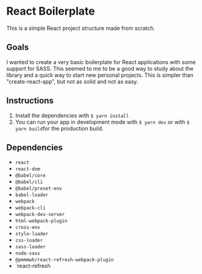 # React Boilerplate

This is a simple React project structure made from scratch.

## Goals

I wanted to create a very basic boilerplate for React applications with some support for SASS. This seemed to me to be a good way to study about the library and a quick way to start new personal projects. This is simpler than "create-react-app", but not as solid and not as easy.

## Instructions

1. Install the dependencies with `$ yarn install`
2. You can run your app in development mode with `$ yarn dev` or with `$ yarn build`for the production build.

## Dependencies

- `react`
- `react-dom`
- `@babel/core`
- `@babel/cli`
- `@babel/preset-env`
- `babel-loader`
- `webpack`
- `webpack-cli`
- `webpack-dev-server`
- `html-webpack-plugin`
- `cross-env`
- `style-loader`
- `css-loader`
- `sass-loader`
- `node-sass`
- `@pmmmwh/react-refresh-webpack-plugin`
- `react-refresh

